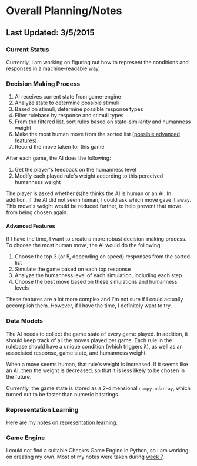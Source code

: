 # Overall Planning/Notes

## Last Updated: 3/5/2015

### Current Status

Currently, I am working on figuring out how to represent the conditions and responses in a machine-readable way.

### Decision Making Process

1. AI receives current state from game-engine
2. Analyze state to determine possible stimuli
3. Based on stimuli, determine possible response types
4. Filter rulebase by response and stimuli types
5. From the filtered list, sort rules based on state-similarity and humanness weight
6. Make the most human move from the sorted list ([possible advanced features](#advanced-features))
7. Record the move taken for this game

After each game, the AI does the following:

1. Get the player's feedback on the humanness level
2. Modify each played rule's weight according to this perceived humanness weight

The player is asked whether (s)he thinks the AI is human or an AI. In addition, if the AI did not seem human, I could ask which move gave it away. This move's weight would be reduced further, to help prevent that move from being chosen again.

#### Advanced Features
If I have the time, I want to create a more robust decision-making process. To choose the most human move, the AI would do the following:

1. Choose the top 3 (or 5, depending on speed) responses from the sorted list
2. Simulate the game based on each top response
3. Analyze the humanness level of each simulation, including each step
4. Choose the best move based on these simulations and humanness levels

These features are a lot more complex and I'm not sure if I could actually accomplish them. However, if I have the time, I definitely want to try.

### Data Models
The AI needs to collect the game state of every game played. In addition, it should keep track of all the moves played per game.
Each rule in the rulebase should have a unique condition (which triggers it), as well as an associated response, game state, and humanness weight.

When a move seems human, that rule's weight is increased. If it seems like an AI, then the weight is decreased, so that it is less likely to be chosen in the future.

Currently, the game state is stored as a 2-dimensional `numpy.ndarray`, which turned out to be faster than numeric bitstrings.

### Representation Learning
Here are [my notes on representation learning](representation-learning.md).

### Game Engine
I could not find a suitable Checkrs Game Engine in Python, so I am working on creating my own. Most of my notes were taken during [week 7](week-7.md).
